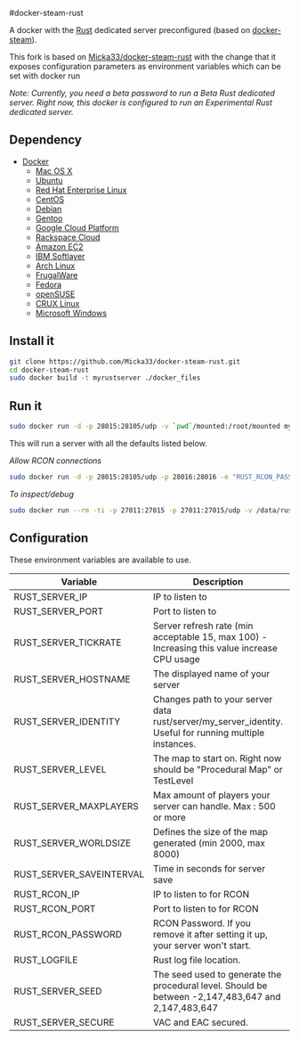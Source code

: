#docker-steam-rust

A docker with the [Rust](http://store.steampowered.com/app/252490/) dedicated server preconfigured (based on [docker-steam](https://github.com/Micka33/docker-steam)).  

This fork is based on [Micka33/docker-steam-rust](https://github.com/Micka33/docker-steam-rust) with the change that it exposes configuration parameters as environment variables which can be set with docker run

*Note: Currently, you need a beta password to run a Beta Rust dedicated server.*
*Right now, this docker is configured to run an Experimental Rust dedicated server.*

## Dependency

- [Docker](https://www.docker.com/)  
  - [Mac OS X](https://docs.docker.com/installation/mac/)  
  - [Ubuntu](https://docs.docker.com/installation/ubuntulinux/)  
  - [Red Hat Enterprise Linux](https://docs.docker.com/installation/rhel/)
  - [CentOS](https://docs.docker.com/installation/centos/)
  - [Debian](https://docs.docker.com/installation/debian/)
  - [Gentoo](https://docs.docker.com/installation/gentoolinux/)
  - [Google Cloud Platform](https://docs.docker.com/installation/google/)
  - [Rackspace Cloud](https://docs.docker.com/installation/rackspace/)
  - [Amazon EC2](https://docs.docker.com/installation/amazon/)
  - [IBM Softlayer](https://docs.docker.com/installation/softlayer/)
  - [Arch Linux](https://docs.docker.com/installation/archlinux/)
  - [FrugalWare](https://docs.docker.com/installation/frugalware/)
  - [Fedora](https://docs.docker.com/installation/fedora/)
  - [openSUSE](https://docs.docker.com/installation/openSUSE/)
  - [CRUX Linux](https://docs.docker.com/installation/cruxlinux/)
  - [Microsoft Windows](https://docs.docker.com/installation/windows/)


## Install it

```bash
git clone https://github.com/Micka33/docker-steam-rust.git
cd docker-steam-rust
sudo docker build -t myrustserver ./docker_files
```

## Run it

```bash
sudo docker run -d -p 28015:28105/udp -v `pwd`/mounted:/root/mounted myrustserver
```

This will run a server with all the defaults listed below.

*Allow RCON connections*

```bash
sudo docker run -d -p 28015:28105/udp -p 28016:28016 -e "RUST_RCON_PASSWORD=SomePassword" -v /data/rust:/root/mounted myrustserver
```

*To inspect/debug*
```bash
sudo docker run --rm -ti -p 27011:27015 -p 27011:27015/udp -v /data/rust:/root/mounted myrustserver /sbin/my_init  -- bash -l
```

## Configuration

These environment variables are available to use.

| Variable                 | Description                                                                                                           | Default |
|--------------------------|-----------------------------------------------------------------------------------------------------------------------|---|
| RUST_SERVER_IP           | IP to listen to                                                                                                       | 0.0.0.0  |
| RUST_SERVER_PORT         | Port to listen to                                                                                                     | 28015  |
| RUST_SERVER_TICKRATE     | Server refresh rate (min acceptable 15, max 100) - Increasing this value increase CPU usage                           | 30  |
| RUST_SERVER_HOSTNAME     | The displayed name of your server                                                                                     | Docker Server (Experimental)  |
| RUST_SERVER_IDENTITY     | Changes path to your server data rust/server/my_server_identity. Useful for running multiple instances.               | serverdatas  |
| RUST_SERVER_LEVEL        | The map to start on. Right now should be "Procedural Map" or TestLevel                                                | Procedural Map  |
| RUST_SERVER_MAXPLAYERS   | Max amount of players your server can handle. Max : 500 or more                                                       | 50 |
| RUST_SERVER_WORLDSIZE    | Defines the size of the map generated (min 2000, max 8000)                                                            | 4000  |
| RUST_SERVER_SAVEINTERVAL | Time in seconds for server save                                                                                       | 600  |
| RUST_RCON_IP             | IP to listen to for RCON                                                                                              | 0.0.0.0 |
| RUST_RCON_PORT           | Port to listen to for RCON                                                                                            | 28016  |
| RUST_RCON_PASSWORD       | RCON Password. If you remove it after setting it up, your server won't start.                                         | YourPassword  |
| RUST_LOGFILE             | Rust log file location. | gamelog.txt  |
| RUST_SERVER_SEED         | The seed used to generate the procedural level. Should be between -2,147,483,647 and 2,147,483,647                    | 1177711122 |
| RUST_SERVER_SECURE       | VAC and EAC secured. | true |